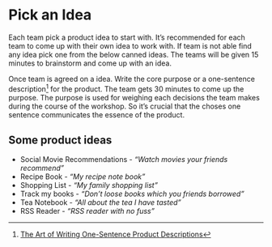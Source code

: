 # Pick an Idea

Each team pick a product idea to start with. It’s recommended for each team to come up with their own idea to work with. If team is not able find any idea pick one from the below canned ideas. The teams will be given 15 minutes to brainstorm and come up with an idea.

Once team is agreed on a idea. Write the core purpose or a one-sentence description[^1] for the product. The team gets 30 minutes to come up the purpose. The purpose is used for weighing each decisions the team makes during the course of the workshop. So it’s crucial that the choses one sentence communicates the essence of the product.

## Some product ideas

- Social Movie Recommendations - _“Watch movies your friends recommend”_
- Recipe Book - _“My recipe note book”_
- Shopping List - _“My family shopping list”_
- Track my books - _“Don’t loose books which you friends borrowed”_
- Tea Notebook - _“All about the tea I have tasted”_
- RSS Reader - _“RSS reader with no fuss”_

[^1]: [The Art of Writing One-Sentence Product Descriptions](https://medium.dave-bailey.com/the-magic-formula-to-describe-a-product-in-one-sentence-175ce38619c7)
